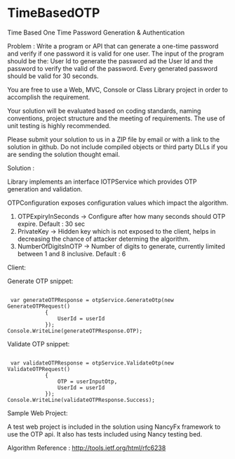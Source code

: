 # TimeBasedOTPTime Based One Time Password Generation &amp; AuthenticationProblem : Write a program or API that can generate a one-time password and verify if one password it is valid for one user. The input of the program should be the: User Id to generate the password ad the User Id and the password to verify the valid of the password. Every generated password should be valid for 30 seconds.You are free to use a Web, MVC, Console or Class Library project in order to accomplish the requirement.Your solution will be evaluated based on coding standards, naming conventions, project structure and the meeting of requirements. The use of unit testing is highly recommended. Please submit your solution to us in a ZIP file by email or with a link to the solution in github. Do not include compiled objects or third party DLLs if you are sending the solution thought email.Solution :Library implements an interface IOTPService which provides OTP generation and validation.OTPConfiguration exposes configuration values which impact the algorithm.1. OTPExpiryInSeconds -> Configure after how many seconds should OTP expire. Default : 30 sec2. PrivateKey -> Hidden key which is not exposed to the client, helps in decreasing the chance of attacker determing the algorithm.3. NumberOfDigitsInOTP -> Number of digits to generate, currently limited between 1 and 8 inclusive. Default : 6Client:Generate OTP snippet:<pre><code> var generateOTPResponse = otpService.GenerateOtp(new GenerateOTPRequest()            {                UserId = userId            });Console.WriteLine(generateOTPResponse.OTP);</code></pre>Validate OTP snippet:<pre><code> var validateOTPResponse = otpService.ValidateOtp(new ValidateOTPRequest()            {                OTP = userInputOtp,                UserId = userId            });Console.WriteLine(validateOTPResponse.Success);</code></pre>Sample Web Project:A test web project is included in the solution using NancyFx framework to use the OTP api. It also has tests included using Nancy testing bed.Algorithm Reference : http://tools.ietf.org/html/rfc6238